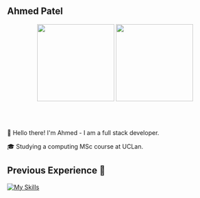 ## Ahmed Patel 

<div align="center">
  <img height="180em" src="https://github-readme-stats-kappa-gules-60.vercel.app/api?username=ixishere&count_private=true&include_all_commits=true&theme=tokyonight" />
  <img height="180em" src="https://github-readme-stats-kappa-gules-60.vercel.app/api/top-langs/?username=ixishere&langs_count=5&theme=tokyonight"/>
</div>

<br></br>
<div align="left">
👋 Hello there! I'm Ahmed - I am a full stack developer.
  
🎓 Studying a computing MSc course at UCLan.
</div>

## Previous Experience 📒
[![My Skills](https://skillicons.dev/icons?i=arduino,raspberrypi,cs,css,html,java,js,nodejs,react,figma,linux)](https://skillicons.dev)
